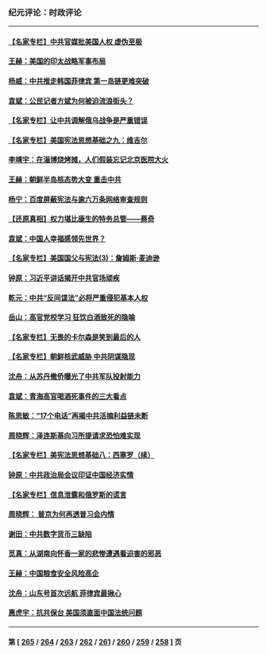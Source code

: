 ### 纪元评论：时政评论
---
#### [【名家专栏】中共官媒批美国人权 虚伪至极](../../pages/nsc1025/n13986615.md) 
#### [王赫：美国的印太战略军事布局](../../pages/nsc1025/n13987265.md) 
#### [杨威：中共推走韩国菲律宾 第一岛链更难突破](../../pages/nsc1025/n13986940.md) 
#### [袁斌：公民记者方斌为何被迫流浪街头？](../../pages/nsc1025/n13987063.md) 
#### [【名家专栏】让中共调解俄乌战争是严重错误](../../pages/nsc1025/n13986532.md) 
#### [【名家专栏】美国宪法思想基础之九：维吉尔](../../pages/nsc1025/n13982835.md) 
#### [李靖宇：在淄博烧烤摊，人们假装忘记北京医院大火](../../pages/nsc1025/n13986326.md) 
#### [王赫：朝鲜半岛核态势大变 重击中共](../../pages/nsc1025/n13986183.md) 
#### [杨宁：百度屏蔽宪法与逾六万条网络审查规则](../../pages/nsc1025/n13986006.md) 
#### [【还原真相】权力堪比康生的特务总管——蔡奇](../../pages/nsc1025/n13985857.md) 
#### [袁斌：中国人幸福感领先世界？](../../pages/nsc1025/n13985708.md) 
#### [【名家专栏】美国国父与宪法(3)：詹姆斯‧麦迪逊](../../pages/nsc1025/n13980556.md) 
#### [钟原：习近平讲话揭开中共官场顽疾](../../pages/nsc1025/n13985530.md) 
#### [乾元：中共“反间谍法”必将严重侵犯基本人权](../../pages/nsc1025/n13985487.md) 
#### [岳山：高官党校学习 狂饮白酒致死的隐喻](../../pages/nsc1025/n13985144.md) 
#### [【名家专栏】无畏的卡尔森是笑到最后的人](../../pages/nsc1025/n13985222.md) 
#### [【名家专栏】朝鲜核武威胁 中共阴谋隐现](../../pages/nsc1025/n13982150.md) 
#### [沈舟：从苏丹撤侨曝光了中共军队投射能力](../../pages/nsc1025/n13984789.md) 
#### [袁斌：青海高官喝酒死事件的三大看点](../../pages/nsc1025/n13984974.md) 
#### [陈思敏：“17个电话”再揭中共活摘利益链未断](../../pages/nsc1025/n13984681.md) 
#### [周晓辉：泽连斯基向习所提请求恐怕难实现](../../pages/nsc1025/n13984585.md) 
#### [【名家专栏】美宪法思想基础八：西塞罗（续）](../../pages/nsc1025/n13980559.md) 
#### [钟原：中共政治局会议印证中国经济实情](../../pages/nsc1025/n13984267.md) 
#### [【名家专栏】信息泄露和俄罗斯的谎言](../../pages/nsc1025/n13983694.md) 
#### [周晓辉： 普京为何再透普习会内情](../../pages/nsc1025/n13983939.md) 
#### [谢田：中共数字货币三缺陷](../../pages/nsc1025/n13983683.md) 
#### [觅真：从湖南向怀香一家的悲惨遭遇看迫害的邪恶](../../pages/nsc1025/n13983568.md) 
#### [王赫：中国粮食安全风险高企](../../pages/nsc1025/n13983428.md) 
#### [沈舟：山东号首次远航 菲律宾最揪心](../../pages/nsc1025/n13983275.md) 
#### [惠虎宇：抗共保台 美国须直面中国法统问题](../../pages/nsc1025/n13983069.md) 

---
#### 第 [ [265](./265.md) / [264](./264.md) / [263](./263.md) / [262](./262.md) / [261](./261.md) / [260](./260.md) / [259](./259.md) / [258](./258.md) ] 页
